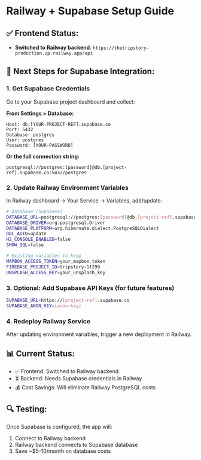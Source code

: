 # Railway + Supabase Setup Guide

## ✅ Frontend Status: 
- **Switched to Railway backend**: `https://thetripstory-production.up.railway.app/api`

## 🔧 Next Steps for Supabase Integration:

### 1. Get Supabase Credentials
Go to your Supabase project dashboard and collect:

**From Settings > Database:**
```
Host: db.[YOUR-PROJECT-REF].supabase.co
Port: 5432
Database: postgres
User: postgres  
Password: [YOUR-PASSWORD]
```

**Or the full connection string:**
```
postgresql://postgres:[password]@db.[project-ref].supabase.co:5432/postgres
```

### 2. Update Railway Environment Variables
In Railway dashboard → Your Service → Variables, add/update:

```bash
# Database (Supabase)
DATABASE_URL=postgresql://postgres:[password]@db.[project-ref].supabase.co:5432/postgres
DATABASE_DRIVER=org.postgresql.Driver
DATABASE_PLATFORM=org.hibernate.dialect.PostgreSQLDialect
DDL_AUTO=update
H2_CONSOLE_ENABLED=false
SHOW_SQL=false

# Existing variables to keep
MAPBOX_ACCESS_TOKEN=your_mapbox_token
FIREBASE_PROJECT_ID=tripstory-1f299
UNSPLASH_ACCESS_KEY=your_unsplash_key
```

### 3. Optional: Add Supabase API Keys (for future features)
```bash
SUPABASE_URL=https://[project-ref].supabase.co
SUPABASE_ANON_KEY=[anon-key]
```

### 4. Redeploy Railway Service
After updating environment variables, trigger a new deployment in Railway.

## 📊 Current Status:
- ✅ Frontend: Switched to Railway backend
- ⏳ Backend: Needs Supabase credentials in Railway
- 💰 Cost Savings: Will eliminate Railway PostgreSQL costs

## 🔍 Testing:
Once Supabase is configured, the app will:
1. Connect to Railway backend
2. Railway backend connects to Supabase database
3. Save ~$5-10/month on database costs